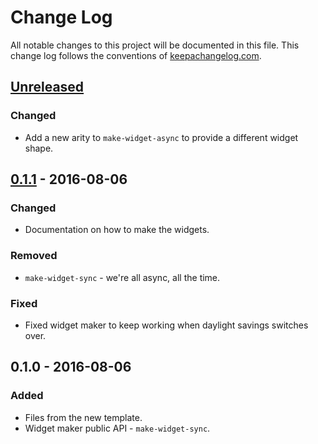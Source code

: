 # Change Log
All notable changes to this project will be documented in this file. This change log follows the conventions of [keepachangelog.com](http://keepachangelog.com/).

## [Unreleased]
### Changed
- Add a new arity to `make-widget-async` to provide a different widget shape.

## [0.1.1] - 2016-08-06
### Changed
- Documentation on how to make the widgets.

### Removed
- `make-widget-sync` - we're all async, all the time.

### Fixed
- Fixed widget maker to keep working when daylight savings switches over.

## 0.1.0 - 2016-08-06
### Added
- Files from the new template.
- Widget maker public API - `make-widget-sync`.

[Unreleased]: https://github.com/your-name/openloop/compare/0.1.1...HEAD
[0.1.1]: https://github.com/your-name/openloop/compare/0.1.0...0.1.1
